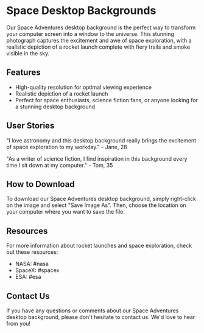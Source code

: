 <!--font:Open Sans-->

# Space Desktop Backgrounds

Our Space Adventures desktop background is the perfect way to transform your computer screen into a window to the universe. This stunning photograph captures the excitement and awe of space exploration, with a realistic depiction of a rocket launch complete with fiery trails and smoke visible in the sky.

## Features
- High-quality resolution for optimal viewing experience
- Realistic depiction of a rocket launch
- Perfect for space enthusiasts, science fiction fans, or anyone looking for a stunning desktop background

## User Stories
"I love astronomy and this desktop background really brings the excitement of space exploration to my workday." - Jane, 28

"As a writer of science fiction, I find inspiration in this background every time I sit down at my computer." - Tom, 35

## How to Download
To download our Space Adventures desktop background, simply right-click on the image and select "Save Image As". Then, choose the location on your computer where you want to save the file.

## Resources
For more information about rocket launches and space exploration, check out these resources:
- NASA: #nasa
- SpaceX: #spacex
- ESA: #esa

## Contact Us
If you have any questions or comments about our Space Adventures desktop background, please don't hesitate to contact us. We'd love to hear from you!

<!--

Write me content for website with wallpaper which alt text is:

"A realistic photograph of a rocket launch, with fiery trails and smoke visible in the sky."

The name/title of the page should not be 1:1 copy of the alt text but rather a real content of the website which is using this wallpaper.

- Use markdown format 
- Start with heading
- Heading should be short and concise
- The content should look like a real website 
- The website should not be about the wallpaper, wallpaper is just a related background
- Heading should be contain work "wallpaper" or "background"
- Include real sections like references, contact, user stories, etc. use things relevant to the page purpose.
- Feel free to use structure like headings, bullets, numbering, blockquotes, paragraphs, horizontal lines, etc.
- You can use formatting like bold or _italic_
- You can include UTF-8 emojis
- Links should be only #hash anchors (and you can refer to the document itself)
- Do not include images


---


# Space Adventures Wallpaper for Your Desktop

Transform your computer screen into a window to the universe with our Space Adventures wallpaper. This realistic photograph of a rocket launch captures the excitement and awe of space exploration. The fiery trails and smoke visible in the sky will make you feel like you're right there witnessing the launch in person.

## Features
- High-quality resolution for optimal viewing experience
- Realistic depiction of a rocket launch
- Perfect for space enthusiasts, science fiction fans, or anyone looking for a stunning desktop background

## User Stories
"I love astronomy and this wallpaper really brings the excitement of space exploration to my desktop." - Jane, 28

"As a writer of science fiction, I find inspiration in this wallpaper every time I sit down at my computer." - Tom, 35

## How to Download
To download our Space Adventures wallpaper, simply right-click on the image and select "Save Image As". Then, choose the location on your computer where you want to save the file. 

## References
For more information about rocket launches and space exploration, check out these resources:
- NASA: #nasa
- SpaceX: #spacex
- ESA: #esa

## Contact Us
If you have any questions or comments about our Space Adventures wallpaper, please don't hesitate to contact us. We'd love to hear from you!


---


Heading should not include word "wallpaper". The website should not be about the wallpaper itself, wallpaper is just a related background, rewrite whole content.


---


# Explore the Universe with Our Space Adventures Desktop Background

Our Space Adventures desktop background is the perfect way to transform your computer screen into a window to the universe. This stunning photograph captures the excitement and awe of space exploration, with a realistic depiction of a rocket launch complete with fiery trails and smoke visible in the sky.

## Features
- High-quality resolution for optimal viewing experience
- Realistic depiction of a rocket launch
- Perfect for space enthusiasts, science fiction fans, or anyone looking for a stunning desktop background

## User Stories
"I love astronomy and this desktop background really brings the excitement of space exploration to my workday." - Jane, 28

"As a writer of science fiction, I find inspiration in this background every time I sit down at my computer." - Tom, 35

## How to Download
To download our Space Adventures desktop background, simply right-click on the image and select "Save Image As". Then, choose the location on your computer where you want to save the file.

## Resources
For more information about rocket launches and space exploration, check out these resources:
- NASA: #nasa
- SpaceX: #spacex
- ESA: #esa

## Contact Us
If you have any questions or comments about our Space Adventures desktop background, please don't hesitate to contact us. We'd love to hear from you!


---


Write me a Google font which is best fitting for the website.

Pick from the list:
- Exo 2
- Lobster
- Open Sans
- Cinzel
- Montserrat
- Barlow Condensed
- Great Vibes
- Cormorant Garamond
- Inter
- Creepster
- Cabin
- Futura
- Orbitron
- Roboto
- Playfair Display
- Cinzel Decorative
- Alegreya
- Dancing Script
- Raleway
- Poppins
- IBM Plex Sans
- Lato


Write just the font name nothing else.


---


Open Sans

-->
